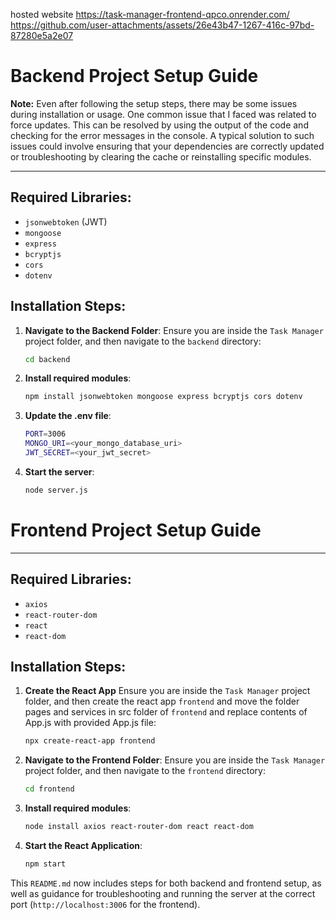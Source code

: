 hosted website https://task-manager-frontend-qpco.onrender.com/
https://github.com/user-attachments/assets/26e43b47-1267-416c-97bd-87280e5a2e07
# Backend Project Setup Guide

**Note:** Even after following the setup steps, there may be some issues during installation or usage. One common issue that I faced was related to force updates. This can be resolved by using the output of the code and checking for the error messages in the console. A typical solution to such issues could involve ensuring that your dependencies are correctly updated or troubleshooting by clearing the cache or reinstalling specific modules.

---

## Required Libraries:
- `jsonwebtoken` (JWT)
- `mongoose`
- `express`
- `bcryptjs`
- `cors`
- `dotenv`

## Installation Steps:

1. **Navigate to the Backend Folder**:
   Ensure you are inside the `Task Manager` project folder, and then navigate to the `backend` directory:
   ```bash
   cd backend
2. **Install required modules**:
   ```bash
   npm install jsonwebtoken mongoose express bcryptjs cors dotenv
3. **Update the .env file**:
   ```bash
   PORT=3006
   MONGO_URI=<your_mongo_database_uri>
   JWT_SECRET=<your_jwt_secret>
4. **Start the server**:
    ```bash
    node server.js

# Frontend Project Setup Guide

---

## Required Libraries:
- `axios`
- `react-router-dom`
- `react`
- `react-dom`

## Installation Steps:
1. **Create the React App**
   Ensure you are inside the `Task Manager` project folder, and then create the react app `frontend` and move the folder pages and services in src folder of `frontend`  and replace contents of App.js with provided App.js file:
   ```bash
   npx create-react-app frontend
   
2. **Navigate to the Frontend Folder**:
   Ensure you are inside the `Task Manager` project folder, and then navigate to the `frontend` directory:
   ```bash
   cd frontend
3. **Install required modules**:
   ```bash
   node install axios react-router-dom react react-dom
4. **Start the React Application**:
    ```bash
    npm start

This `README.md` now includes steps for both backend and frontend setup, as well as guidance for troubleshooting and running the server at the correct port (`http://localhost:3006` for the frontend).


